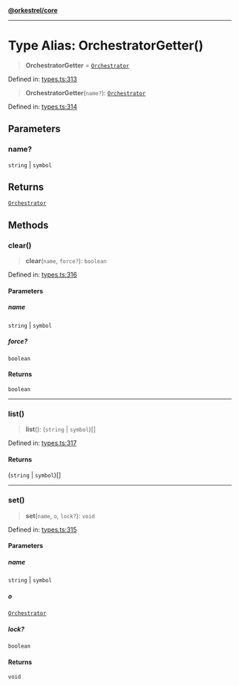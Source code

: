 [**@orkestrel/core**](../index.md)

***

# Type Alias: OrchestratorGetter()

> **OrchestratorGetter** = [`Orchestrator`](../classes/Orchestrator.md)

Defined in: [types.ts:313](https://github.com/orkestrel/core/blob/36bb4ac962a6eb83d3b3b7e1d15ed7b2fd751427/src/types.ts#L313)

> **OrchestratorGetter**(`name?`): [`Orchestrator`](../classes/Orchestrator.md)

Defined in: [types.ts:314](https://github.com/orkestrel/core/blob/36bb4ac962a6eb83d3b3b7e1d15ed7b2fd751427/src/types.ts#L314)

## Parameters

### name?

`string` | `symbol`

## Returns

[`Orchestrator`](../classes/Orchestrator.md)

## Methods

### clear()

> **clear**(`name`, `force?`): `boolean`

Defined in: [types.ts:316](https://github.com/orkestrel/core/blob/36bb4ac962a6eb83d3b3b7e1d15ed7b2fd751427/src/types.ts#L316)

#### Parameters

##### name

`string` | `symbol`

##### force?

`boolean`

#### Returns

`boolean`

***

### list()

> **list**(): (`string` \| `symbol`)[]

Defined in: [types.ts:317](https://github.com/orkestrel/core/blob/36bb4ac962a6eb83d3b3b7e1d15ed7b2fd751427/src/types.ts#L317)

#### Returns

(`string` \| `symbol`)[]

***

### set()

> **set**(`name`, `o`, `lock?`): `void`

Defined in: [types.ts:315](https://github.com/orkestrel/core/blob/36bb4ac962a6eb83d3b3b7e1d15ed7b2fd751427/src/types.ts#L315)

#### Parameters

##### name

`string` | `symbol`

##### o

[`Orchestrator`](../classes/Orchestrator.md)

##### lock?

`boolean`

#### Returns

`void`
